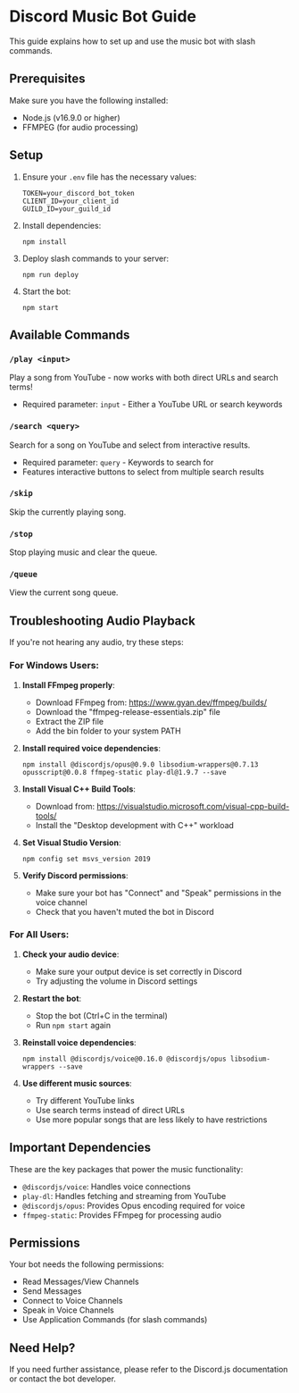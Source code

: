 # Discord Music Bot Guide

This guide explains how to set up and use the music bot with slash commands.

## Prerequisites

Make sure you have the following installed:
- Node.js (v16.9.0 or higher)
- FFMPEG (for audio processing)

## Setup

1. Ensure your `.env` file has the necessary values:
   ```
   TOKEN=your_discord_bot_token
   CLIENT_ID=your_client_id
   GUILD_ID=your_guild_id
   ```

2. Install dependencies:
   ```
   npm install
   ```

3. Deploy slash commands to your server:
   ```
   npm run deploy
   ```

4. Start the bot:
   ```
   npm start
   ```

## Available Commands

### `/play <input>`
Play a song from YouTube - now works with both direct URLs and search terms!
- Required parameter: `input` - Either a YouTube URL or search keywords

### `/search <query>`
Search for a song on YouTube and select from interactive results.
- Required parameter: `query` - Keywords to search for
- Features interactive buttons to select from multiple search results

### `/skip`
Skip the currently playing song.

### `/stop`
Stop playing music and clear the queue.

### `/queue`
View the current song queue.

## Troubleshooting Audio Playback

If you're not hearing any audio, try these steps:

### For Windows Users:

1. **Install FFmpeg properly**:
   - Download FFmpeg from: https://www.gyan.dev/ffmpeg/builds/
   - Download the "ffmpeg-release-essentials.zip" file
   - Extract the ZIP file
   - Add the bin folder to your system PATH

2. **Install required voice dependencies**:
   ```
   npm install @discordjs/opus@0.9.0 libsodium-wrappers@0.7.13 opusscript@0.0.8 ffmpeg-static play-dl@1.9.7 --save
   ```

3. **Install Visual C++ Build Tools**:
   - Download from: https://visualstudio.microsoft.com/visual-cpp-build-tools/
   - Install the "Desktop development with C++" workload

4. **Set Visual Studio Version**:
   ```
   npm config set msvs_version 2019
   ```

5. **Verify Discord permissions**:
   - Make sure your bot has "Connect" and "Speak" permissions in the voice channel
   - Check that you haven't muted the bot in Discord

### For All Users:

1. **Check your audio device**:
   - Make sure your output device is set correctly in Discord
   - Try adjusting the volume in Discord settings

2. **Restart the bot**:
   - Stop the bot (Ctrl+C in the terminal)
   - Run `npm start` again

3. **Reinstall voice dependencies**:
   ```
   npm install @discordjs/voice@0.16.0 @discordjs/opus libsodium-wrappers --save
   ```

4. **Use different music sources**:
   - Try different YouTube links
   - Use search terms instead of direct URLs
   - Use more popular songs that are less likely to have restrictions

## Important Dependencies

These are the key packages that power the music functionality:
- `@discordjs/voice`: Handles voice connections
- `play-dl`: Handles fetching and streaming from YouTube
- `@discordjs/opus`: Provides Opus encoding required for voice
- `ffmpeg-static`: Provides FFmpeg for processing audio

## Permissions

Your bot needs the following permissions:
- Read Messages/View Channels
- Send Messages
- Connect to Voice Channels
- Speak in Voice Channels
- Use Application Commands (for slash commands)

## Need Help?

If you need further assistance, please refer to the Discord.js documentation or contact the bot developer. 